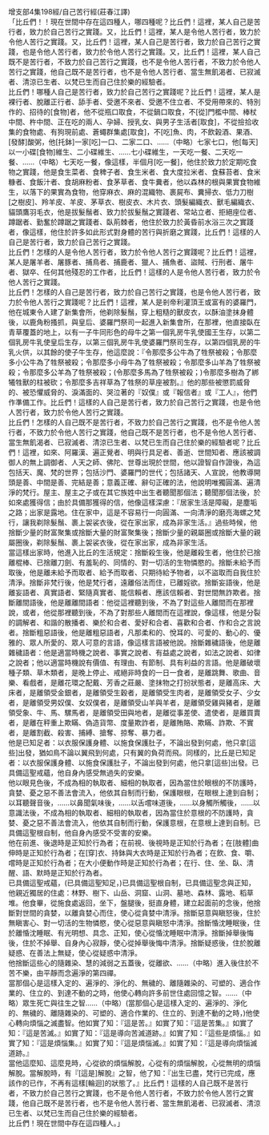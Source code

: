 增支部4集198經/自己苦行經(莊春江譯)  
「比丘們！！現在世間中存在這四種人，哪四種呢？比丘們！這裡，某人自己是苦行者，致力於自己苦行之實踐。又，比丘們！這裡，某人是令他人苦行者，致力於令他人苦行之實踐。又，比丘們！這裡，某人自己是苦行者，致力於自己苦行之實踐，也是令他人苦行者，致力於令他人苦行之實踐。又，比丘們！這裡，某人自己既不是苦行者，不致力於自己苦行之實踐，也不是令他人苦行者，不致力於令他人苦行之實踐，他自己既不是苦行者，也不是令他人苦行者、當生無飢渴者、已寂滅者、清涼已生者、以梵已生而自己住於樂的經驗者。  
比丘們！哪種人自己是苦行者，致力於自己苦行之實踐呢？比丘們！這裡，某人是裸行者、脫離正行者、舔手者、受邀不來者、受邀不住立者、不受用帶來的、特別作的、招待的[食物]者，他不從瓶口取食，不從鍋口取食，不[從]門檻中間、棒杖中間、杵中間、正在吃的兩人、孕婦、授乳女、與男子生活者[取食]，不從撿拾收集的食物處、有狗現前處、蒼蠅群集處[取食]，不[吃]魚、肉，不飲榖酒、果酒、[發酵]酸粥，他[托鉢]一家[吃]一口、二家二口、……（中略）七家七口，他[每天]以一小碟[食物]維生、二小碟維生、……七小碟維生，一天吃一餐、二天吃一餐、……（中略）七天吃一餐，像這樣，半個月[吃一餐]，他住於致力於定期吃食物之實踐，他是食生菜者、食稗子者、食生米者、食大度拉米者、食蘇苔者、食米糠者、食飯汁者、食胡麻粉者、食茅草者、食牛糞者，他以森林的根與果實食物維生，以落下的果實為食物，他穿麻衣、麻的混織物、裹屍布、糞掃衣、低力刀樹[之樹皮]、羚羊皮、羊皮、茅草衣、樹皮衣、木片衣、頭髮編織衣、獸毛編織衣、貓頭鷹羽毛衣，他是拔髮鬚者、致力於拔髮鬚之實踐者、常站立者、拒絕座位者、蹲踞者、勤奮於蹲踞之實踐者、臥荊棘者，他住於致力於黃昏前水浴三次之實踐者，像這樣，他住於許多如此形式對身體的苦行與折磨之實踐，比丘們！這樣的人自己是苦行者，致力於自己苦行之實踐。  
比丘們！怎樣的人是令他人苦行者，致力於令他人苦行之實踐呢？比丘們！這裡，某人是屠羊者、屠豚者、捕鳥者、捕鹿者、獵人、捕魚者、盜賊、行刑者、屠牛者、獄卒、任何其他殘忍的工作者，比丘們！這樣的人是令他人苦行者，致力於令他人苦行之實踐。  
比丘們！怎樣的人自己是苦行者，致力於自己苦行之實踐，也是令他人苦行者，致力於令他人苦行之實踐呢？比丘們！這裡，某人是剎帝利灌頂王或富有的婆羅門，他在城東令人建了新集會所，他剃除髮鬚，穿上粗糙的獸皮衣，以酥油塗抹身體後，以鹿角粉搔抓，與皇后、婆羅門祭司一起進入新集會所，在那裡，他直接臥在青草覆蓋的地上，以有一子牛同形色的母牛之第一個乳房牛乳使國王生存，以第二個乳房牛乳使皇后生存，以第三個乳房牛乳使婆羅門祭司生存，以第四個乳房的牛乳火供，以其餘的使子牛生存，他這麼說：『令那麼多公牛為了牲祭被殺；令那麼多小公牛為了牲祭被殺；令那麼多小母牛為了牲祭被殺；令那麼多山羊為了牲祭被殺；令那麼多公羊為了牲祭被殺；(令那麼多馬為了牲祭被殺；)令那麼多樹為了綁犧牲獸的柱被砍；令那麼多吉祥草為了牲祭的草座被割。』他的那些被懲罰威脅的、被恐懼威脅的、淚滿面的、哭泣著的『奴僕』或『報信者』或『工人』，他們作準備工作。比丘們！這樣的人自己是苦行者，致力於自己苦行之實踐，也是令他人苦行者，致力於令他人苦行之實踐。  
比丘們！怎樣的人自己既不是苦行者，不致力於自己苦行之實踐，也不是令他人苦行者，不致力於令他人苦行之實踐，他自己既不是苦行者，也不是令他人苦行者、當生無飢渴者、已寂滅者、清涼已生者、以梵已生而自己住於樂的經驗者呢？比丘們！這裡，如來、阿羅漢、遍正覺者、明與行具足者、善逝、世間知者、應該被調御人的無上調御者、人天之師、佛陀、世尊出現於世間，他以證智自作證後，為這包括天、魔、梵的世界；包括沙門、婆羅門的世代；包括諸天、人宣說，他教導開頭是善、中間是善、完結是善；意義正確、辭句正確的法，他說明唯獨圓滿、遍清淨的梵行。屋主、屋主之子或在其它族姓中出生者聽聞那個法；聽聞那個法後，於如來處獲得信；由於具備那獲得的信，他像這樣深慮：『居家生活是障礙，是塵垢之路；出家是露地。住在家中，這是不容易行一向圓滿、一向清淨的磨亮海螺之梵行，讓我剃除髮鬚、裹上袈裟衣後，從在家出家，成為非家生活。』過些時候，他捨斷少量的財富聚集或捨斷大量的財富聚集後；捨斷少量的親屬圈或捨斷大量的親屬圈後，剃除髮鬚、裹上袈裟衣後，從在家出家，成為非家生活。  
當這樣出家時，他進入比丘的生活規定：捨斷殺生後，他是離殺生者，他住於已捨離棍棒、已捨離刀劍、有羞恥的、同情的、對一切活的生物憐愍的。捨斷未給予而取後，他是離未給予而取者、給予而取者、只期待給予物者，以不盜取而自我住於清淨。捨斷非梵行後，他是梵行者，遠離俗法而住，已離婬欲。捨斷妄語後，他是離妄語者、真實語者、緊隨真實者、能信賴者、應該信賴者、對世間無詐欺者。捨斷離間語後，他是離離間語者：他從這裡聽到後，不為了對這些人離間而在那裡說，或者，他從那裡聽到後，不為了對那些人離間而在這裡說，像這樣，他是分裂的調解者、和諧的散播者、樂於和合者、愛好和合者、喜歡和合者、作和合之言說者。捨斷粗惡語後，他是離粗惡語者，凡那柔和的、悅耳的、可愛的、動心的、優雅的、眾人所愛的、眾人可意的言語，像這樣言語被他說。捨斷雜穢語後，他是離雜穢語者：他是適當時機之說者、事實之說者、有益處之說者，如法之說者、如律之說者；他以適當時機說有價值、有理由、有節制、具有利益的言語。他是離破壞種子類、草木類者，是晚上停止、戒絕非時食的一日一食者，是離跳舞、歌曲、音樂、看戲者，是離花環之配戴、芳香之莊嚴、塗抹物之打扮狀態者，是離高床、大床者，是離領受金銀者，是離領受生穀者，是離領受生肉者，是離領受女子、少女者，是離領受男奴僕、女奴僕者，是離領受山羊與羊者，是離領受雞與豬者，是離領受象、牛、馬、騾馬者，是離領受田與地者，是離從事差使、遣使者，是離買賣者，是離在秤重上欺瞞、偽造貨幣、度量欺詐者，是離賄賂、欺瞞、詐欺、不實者，是離割截、殺害、捕縛、搶奪、掠奪、暴力者。  
他是已知足者：以衣服保護身體、以施食保護肚子，不論出發到何處，他只拿[這些]出發，猶如鳥不論以翼飛到何處，只有翼的負荷而飛。同樣的，比丘是已知足者：以衣服保護身體、以施食保護肚子，不論出發到何處，他只拿[這些]出發。已具備這聖戒蘊，他自身內感受無過失的安樂。  
他以眼見色後，不成為相的執取者、細相的執取者，因為當住於眼根的不防護時，貪婪、憂之惡不善法會流入，他依其自制而行動，保護眼根，在眼根上達到自制；以耳聽聲音後，……以鼻聞氣味後，……以舌嚐味道後，……以身觸所觸後，……以意識法後，不成為相的執取者、細相的執取者，因為當住於意根的不防護時，貪婪、憂之惡不善法會流入，他依其自制而行動，保護意根，在意根上達到自制。已具備這聖根自制，他自身內感受不受害的安樂。  
他在前進、後退時是正知於行為者；在前視、後視時是正知於行為者；在[肢體]曲伸時是正知於行為者；在[穿]衣、持鉢與大衣時是正知於行為者；在飲、食、嚼、嚐時是正知於行為者；在大小便動作時是正知於行為者；在行、住、坐、臥、清醒、語、默時是正知於行為者。  
已具備這聖戒蘊，(已具備這聖知足，)已具備這聖根自制，已具備這聖念與正知，他親近獨居的住處：林野、樹下、山岳、洞窟、山洞、墓地、森林、露地、稻草堆。他食畢，從施食處返回，坐下，盤腿後，挺直身體，建立起面前的念後，他捨斷對世間的貪婪，以離貪婪心而住，使心從貪婪中清淨。捨斷惡意與瞋怒後，住於無瞋害心、對一切活的生物憐愍，使心從惡意與瞋怒中清淨。捨斷惛沈睡眠後，住於離惛沈睡眠、有光明想、具念、正知，使心從惛沈睡眠中清淨。捨斷掉舉後悔後，住於不掉舉、自身內心寂靜，使心從掉舉後悔中清淨。捨斷疑惑後，住於脫離疑惑、在善法上無疑，使心從疑惑中清淨。  
他捨斷這些心的隨雜染、慧的減弱之五蓋後，從離欲、……（中略）進入後住於不苦不樂，由平靜而念遍淨的第四禪。  
當那個心是這樣入定的、遍淨的、淨化的、無穢的、離隨雜染的、可塑的、適合作業的、住立的、到達不動的之時，他使心轉向許多前世住處回憶之智。……（中略）眾生死亡與往生之智……（中略）(當那個心是這樣入定的、遍淨的、淨化的、無穢的、離隨雜染的、可塑的、適合作業的、住立的、到達不動的之時，)他使心轉向煩惱之滅盡智。他如實了知：『這是苦。』如實了知：『這是苦集。』如實了知：『這是苦滅。』如實了知：『這是導向苦滅道跡。』如實了知：『這些是煩惱。』如實了知：『這是煩惱集。』如實了知：『這是煩惱滅。』如實了知：『這是導向煩惱滅道跡。』  
當他這麼知、這麼見時，心從欲的煩惱解脫，心從有的煩惱解脫，心從無明的煩惱解脫。當解脫時，有『[這是]解脫』之智，他了知：『出生已盡，梵行已完成，應該作的已作，不再有這樣[輪迴]的狀態了。』比丘們！這樣的人自己既不是苦行者，不致力於自己苦行之實踐，也不是令他人苦行者，不致力於令他人苦行之實踐，他自己既不是苦行者，也不是令他人苦行者、當生無飢渴者、已寂滅者、清涼已生者、以梵已生而自己住於樂的經驗者。  
比丘們！現在世間中存在這四種人。」  
  
  
